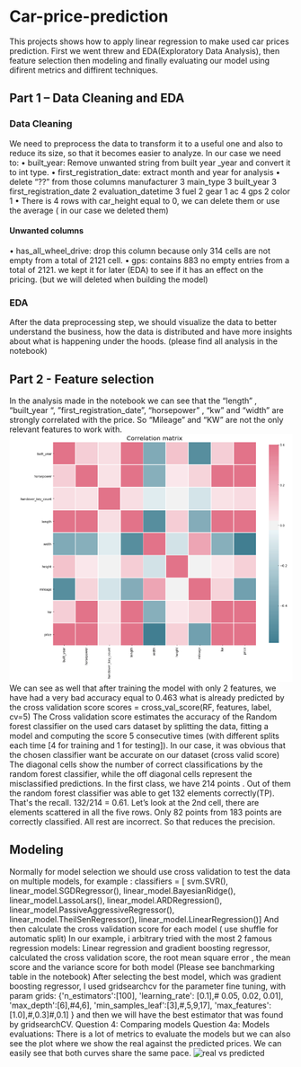 # Car-price-prediction
This projects shows how to apply linear regression to make used car prices prediction. 
First we went threw and EDA(Exploratory Data Analysis), then feature selection then modeling and finally evaluating our model using difirent metrics and diffirent techniques.
## Part 1 – Data Cleaning and EDA
### Data Cleaning
We need to preprocess the data to transform it to a useful one and also to reduce its size, so that it
becomes easier to analyze.
In our case we need to:
• built_year: Remove unwanted string from built year _year and convert it to int type.
• first_registration_date: extract month and year for analysis
• delete “??” from those columns
manufacturer 3
main_type 3
built_year 3
first_registration_date 2
evaluation_datetime 3
fuel 2
gear 1
ac 4
gps 2
color 1
• There is 4 rows with car_height equal to 0, we can delete them or use the average ( in our
case we deleted them)
#### Unwanted columns
• has_all_wheel_drive: drop this column because only 314 cells are not empty from a total
of 2121 cell.
• gps: contains 883 no empty entries from a total of 2121. we kept it for later (EDA) to see if
it has an effect on the pricing. (but we will deleted when building the model)
### EDA
After the data preprocessing step, we should visualize the data to better understand the business,
how the data is distributed and have more insights about what is happening under the hoods. (please
find all analysis in the notebook)
## Part 2 - Feature selection

In the analysis made in the notebook we can see that the “length” , “built_year “,
”first_registration_date”, “horsepower” , “kw” and “width” are strongly correlated with the price. So
“Mileage” and “KW” are not the only relevant features to work with.
![correlation matrix](images/cor.png)
We can see as well that after training the model with only 2 features, we have had a very bad accuracy
equal to 0.463 what is already predicted by the cross validation score
scores = cross_val_score(RF, features, label, cv=5)
The Cross validation score estimates the accuracy of the Random forest classifier on the used cars dataset
by splitting the data, fitting a model and computing the score 5 consecutive times (with different splits
each time [4 for training and 1 for testing]). In our case, it was obvious that the chosen classifier want be
accurate on our dataset (cross valid score)
The diagonal cells show the number of correct classifications by the random forest classifier, while the off
diagonal cells represent the misclassified predictions. In the first class, we have 214 points . Out of
them the random forest classifier was able to get 132 elements correctly(TP). That's the recall.
132/214 = 0.61. Let’s look at the 2nd cell, there are elements scattered in all the five rows. Only 82
points from 183 points are correctly classified. All rest are incorrect. So that reduces the precision.
## Modeling
Normally for model selection we should use cross validation to test the data on multiple models,
for example :
classifiers = [
 svm.SVR(),
 linear_model.SGDRegressor(),
 linear_model.BayesianRidge(),
 linear_model.LassoLars(),
 linear_model.ARDRegression(),
 linear_model.PassiveAggressiveRegressor(),
 linear_model.TheilSenRegressor(),
 linear_model.LinearRegression()]
And then calculate the cross validation score for each model ( use shuffle for automatic split)
In our example, i arbitrary tried with the most 2 famous regression models: Linear regression and
gradient boosting regressor, calculated the cross validation score, the root mean square error , the
mean score and the variance score for both model (Please see banchmarking table in the notebook)
After selecting the best model, which was gradient boosting regressor, I used gridsearchcv for the
parameter fine tuning, with param grids:
{'n_estimators':[100],
 'learning_rate': [0.1],# 0.05, 0.02, 0.01],
 'max_depth':[6],#4,6],
 'min_samples_leaf':[3],#,5,9,17],
 'max_features':[1.0],#,0.3]#,0.1] }
and then we will have the best estimator that was found by gridsearchCV.
Question 4: Comparing models
Question 4a:
Models evaluations:
There is a lot of metrics to evaluate the models but we can also see the plot where we show the real against the predicted prices. We can easily see that both curves share the same pace. 
![real vs predicted](images/eval.jpg)
